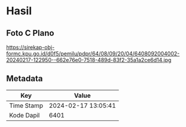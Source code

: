 # Hasil

## Foto C Plano

https://sirekap-obj-formc.kpu.go.id/d0f5/pemilu/pdpr/64/08/09/20/04/6408092004002-20240217-122950--662e76e0-7518-489d-83f2-35a1a2ce6d14.jpg


## Metadata

| Key        | Value               |
| ---------- | ------------------- |
| Time Stamp | 2024-02-17 13:05:41 |
| Kode Dapil | 6401                |



